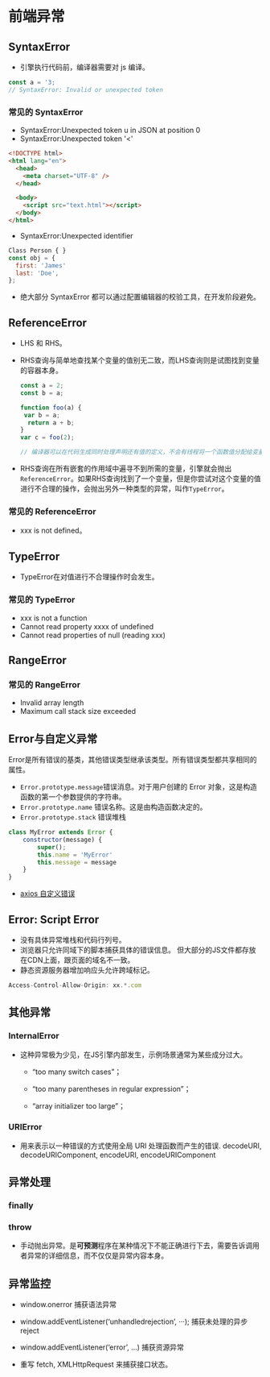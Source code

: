 # 前端异常

## SyntaxError

* 引擎执行代码前，编译器需要对 js 编译。

```javascript
const a = '3;
// SyntaxError: Invalid or unexpected token
```

### 常见的 SyntaxError

* SyntaxError:Unexpected token u in JSON at position 0
* SyntaxError:Unexpected token '<'

```html
<!DOCTYPE html>
<html lang="en">
  <head>
    <meta charset="UTF-8" />
  </head>

  <body>
    <script src="text.html"></script>
  </body>
</html>
```

* SyntaxError:Unexpected identifier

```javascript
Class Person { }
const obj = {
  first: 'James'
  last: 'Doe',
};
```

* 绝大部分 SyntaxError 都可以通过配置编辑器的校验工具，在开发阶段避免。

## ReferenceError

* LHS 和 RHS。

* RHS查询与简单地查找某个变量的值别无二致，而LHS查询则是试图找到变量的容器本身。

    ```javascript
    const a = 2;
    const b = a;
    
    function foo(a) {
     var b = a;
      return a + b; 
    }
    var c = foo(2);
    
    // 编译器可以在代码生成同时处理声明还有值的定义，不会有线程将一个函数值分配给变量 foo,不是表达式，不能用 LHS 和 RHS 讨论。
    ```

* RHS查询在所有嵌套的作用域中遍寻不到所需的变量，引擎就会抛出`ReferenceError`。如果RHS查询找到了一个变量，但是你尝试对这个变量的值进行不合理的操作，会抛出另外一种类型的异常，叫作`TypeError`。

### 常见的 ReferenceError

* xxx is not defined。

## TypeError

* TypeError在对值进行不合理操作时会发生。

### 常见的 TypeError

* xxx is not a  function
* Cannot read property xxxx of undefined
* Cannot read properties of null (reading xxx)

## RangeError

### 常见的 RangeError

* Invalid array length
* Maximum call stack size exceeded

## Error与自定义异常

Error是所有错误的基类，其他错误类型继承该类型。所有错误类型都共享相同的属性。

* `Error.prototype.message`错误消息。对于用户创建的 Error 对象，这是构造函数的第一个参数提供的字符串。
* `Error.prototype.name` 错误名称。这是由构造函数决定的。
* `Error.prototype.stack` 错误堆栈

```javascript
class MyError extends Error {
    constructor(message) {
        super();
        this.name = 'MyError'
        this.message = message
    }
}
```

* [axios 自定义错误](https://github.com/axios/axios/blob/v1.x/lib/core/AxiosError.js)

## Error: Script Error

* 没有具体异常堆栈和代码行列号。
* 浏览器只允许同域下的脚本捕获具体的错误信息。 但大部分的JS文件都存放在CDN上面，跟页面的域名不一致。
* 静态资源服务器增加响应头允许跨域标记。

```javascript
Access-Control-Allow-Origin: xx.*.com
```

## 其他异常

### InternalError

* 这种异常极为少见，在JS引擎内部发生，示例场景通常为某些成分过大。

    * “too many switch cases”；

    * “too many parentheses in regular expression”；

    * “array initializer too large”；

### URIError

* 用来表示以一种错误的方式使用全局 URI 处理函数而产生的错误. decodeURI, decodeURIComponent, encodeURI, encodeURIComponent

## 异常处理

### finally

### throw

* 手动抛出异常。是**可预测**程序在某种情况下不能正确进行下去，需要告诉调用者异常的详细信息，而不仅仅是异常内容本身。

## 异常监控

* window.onerror 捕获语法异常

* window.addEventListener(‘unhandledrejection’, ···);  捕获未处理的异步reject

* window.addEventListener(‘error’, …)  捕获资源异常

* 重写 fetch, XMLHttpRequest 来捕获接口状态。